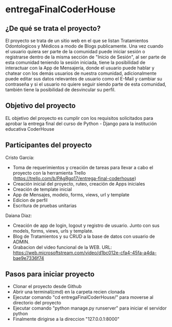 # entregaFinalCoderHouse
## ¿De qué se trata el proyecto?
El proyecto se trata de un sitio web en el que se listan Tratamientos Odontologicos y Médicos a modo de Blogs publicamente.
Una vez cuando el usuario quiera ser parte de la comunidad puede iniciar sesión o registrarse dentro de la misma sección de "Inicio de Sesión", al ser parte de esta comunidad teniendo la sesión iniciada, tiene la posibilidad de interactuar con la App de Mensajería, donde el usuario puede hablar y chatear con los demás usuarios de nuestra comunidad, adicionalmente puede editar sus datos relevantes de usuario como el E-Mail y cambiar su contraseña y si el usuario no quiere seguir siendo parte de esta comunidad, también tiene la posibilidad de desvincular su perfil.

## Objetivo del proyecto
EL objetivo del proyecto es cumplir con los requisitos solicitados para aprobar la entrega final del curso de Python - Django para la institución educativa CoderHouse

## Participantes del proyecto
Cristo García: 
- Toma de requerimientos y creación de tareas para llevar a cabo el proyecto con la herramienta Trello (https://trello.com/b/PAgRgq17/entrega-final-coderhouse)
- Creación inicial del proyecto, ruteo, creación de Apps iniciales
- Creación de template inicial
- App de Mensajes, modelo, forms, views, url y template
- Edicion de perfil
- Escritura de pruebas unitarias

Daiana Diaz:
- Creación de app de login, logout y registro de usuario. Junto con sus models, forms, views, urls y template.
- Blog de Tratamientos y su CRUD a la base de datos con usuario de ADMIN.
- Grabacion del video funcional de la WEB. URL: https://web.microsoftstream.com/video/d1bc012e-cfa4-45fa-a4da-bae9e7336f74

## Pasos para iniciar proyecto
- Clonar el proyecto desde Github
- Abrir una terminal(cmd) en la carpeta recien clonada
- Ejecutar comando "cd entregaFinalCoderHouse/" para moverse al directorio del proyecto
- Ejecutar comando "python manage.py runserver" para iniciar el servidor python
- Finalmente dirigirse a la direccion "127.0.0.1:8000"
